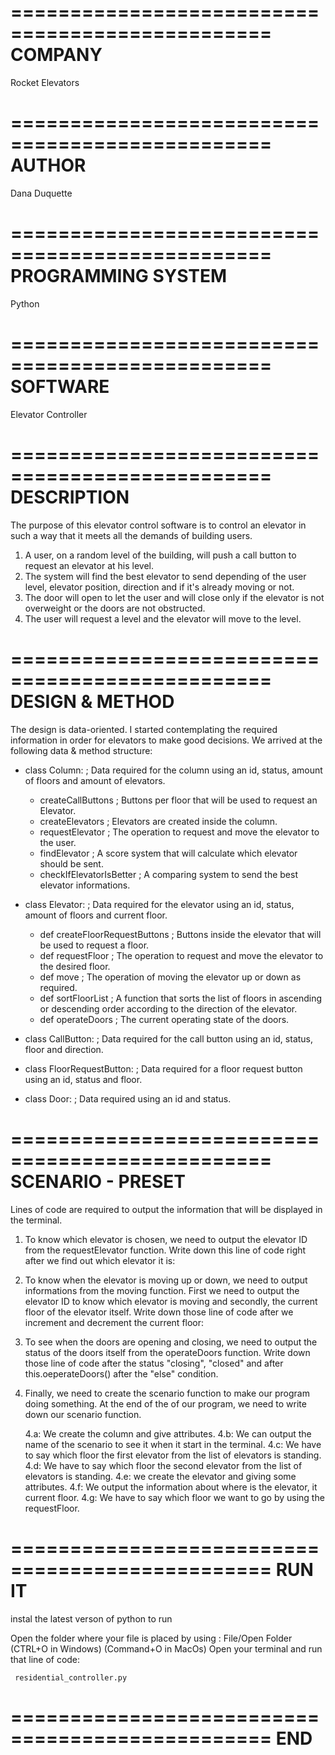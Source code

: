================================================
                     COMPANY                   
================================================	
Rocket Elevators


================================================
                     AUTHOR                    
================================================
Dana Duquette


================================================
               PROGRAMMING SYSTEM              
================================================
Python


================================================
                    SOFTWARE                   
================================================
Elevator Controller


================================================
                  DESCRIPTION                  
================================================
The purpose of this elevator control software is to control an elevator in such a way that it meets all the demands of building users.

1.  A user, on a random level of the building, will push a call button to request an elevator at his level.
2.  The system will find the best elevator to send depending of the user level, elevator position, direction and if it's already moving or not.
3.  The door will open to let the user and will close only if the elevator is not overweight or the doors are not obstructed. 
4.  The user will request a level and the elevator will move to the level.


================================================
                DESIGN & METHOD                     
================================================
The design is data-oriented. I started contemplating the required information in order for elevators to make good decisions. We arrived at the following data & method structure:

- class Column:				; Data required for the column using an id, status, amount of floors and amount of elevators.
	- createCallButtons		; Buttons per floor that will be used to request an Elevator.
	- createElevators		; Elevators are created inside the column.
	- requestElevator		; The operation to request and move the elevator to the user.
	- findElevator 			; A score system that will calculate which elevator should be sent.
	- checkIfElevatorIsBetter		; A comparing system to send the best elevator informations. 

- class Elevator:			; Data required for the elevator using an id, status, amount of floors and current floor.
	- def createFloorRequestButtons	; Buttons inside the elevator that will be used to request a floor.
	- def requestFloor		; The operation to request and move the elevator to the desired floor.
	- def move			; The operation of moving the elevator up or down as required.
	- def sortFloorList		; A function that sorts the list of floors in ascending or descending order according to the direction of the elevator.
	- def operateDoors		; The current operating state of the doors.

- class CallButton:			; Data required for the call button using an id, status, floor and direction.
- class FloorRequestButton:		; Data required for a floor request button using an id, status and floor.
- class Door:				; Data required using an id and status.


================================================
               SCENARIO - PRESET
================================================
Lines of code are required to output the information that will be displayed in the terminal. 

1. 	To know which elevator is chosen, we need to output the elevator ID from the requestElevator function.
	Write down this line of code right after we find out which elevator it is:
	



2. 	To know when the elevator is moving up or down, we need to output informations from the moving function.
	First we need to output the elevator ID to know which elevator is moving and secondly, the current floor
	of the elevator itself. Write down those line of code after we increment and decrement the current floor:
	
	

3. 	To see when the doors are opening and closing, we need to output the status of the doors itself from 
	the operateDoors function. Write down those line of code after the status "closing", "closed" and after
	this.oeperateDoors() after the "else" condition.



4. 	Finally, we need to create the scenario function to make our program doing something. At the end of the of our 
	program, we need to write down our scenario function.

	4.a: We create the column and give attributes.
	4.b: We can output the name of the scenario to see it when it start in the terminal.
	4.c: We have to say which floor the first elevator from the list of elevators is standing. 
	4.d: We have to say which floor the second elevator from the list of elevators is standing. 
	4.e: we create the elevator and giving some attributes.
	4.f: We output the information about where is the elevator, it current floor.
	4.g: We have to say which floor we want to go by using the requestFloor.



================================================
                     RUN IT
================================================
instal the latest verson of python to run

Open the folder where your file is placed by using : File/Open Folder (CTRL+O in Windows) (Command+O in MacOs)
Open your terminal and run that line of code:

	 residential_controller.py


================================================
                      END
================================================